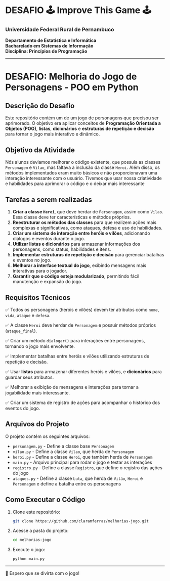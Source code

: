# DESAFIO 🕹️ Improve This Game 🕹️

### Universidade Federal Rural de Pernambuco  
**Departamento de Estatística e Informática**  
**Bacharelado em Sistemas de Informação**  
**Disciplina: Princípios de Programação**

---

# **DESAFIO: Melhoria do Jogo de Personagens - POO em Python**

## **Descrição do Desafio**

Este repositório contém um de um jogo de personagens que precisou ser aprimorado. O objetivo era aplicar conceitos de **Programação Orientada a Objetos (POO)**, **listas**, **dicionários** e **estruturas de repetição e decisão** para tornar o jogo mais interativo e dinâmico.

## **Objetivo da Atividade**

Nós alunos deviamos melhorar o código existente, que possuia as classes `Personagem` e `Vilao`, mas faltava a inclusão da classe `Heroi`. Além disso, os métodos implementados eram muito básicos e não proporcionavam uma interação interessante com o usuário. Tivemos que usar nossa criatividade e habilidades para aprimorar o código e o deixar mais interessante

## **Tarefas a serem realizadas**

1. **Criar a classe `Heroi`**, que deve herdar de `Personagem`, assim como `Vilao`. Essa classe deve ter características e métodos próprios.
2. **Reestruturar os métodos das classes** para que realizem ações mais complexas e significativas, como ataques, defesa e uso de habilidades.
3. **Criar um sistema de interação entre heróis e vilões**, adicionando diálogos e eventos durante o jogo.
4. **Utilizar listas e dicionários** para armazenar informações dos personagens, como status, habilidades e itens.
5. **Implementar estruturas de repetição e decisão** para gerenciar batalhas e eventos no jogo.
6. **Melhorar a interface textual do jogo**, exibindo mensagens mais interativas para o jogador.
7. **Garantir que o código esteja modularizado**, permitindo fácil manutenção e expansão do jogo.

## **Requisitos Técnicos**

✅ Todos os personagens (heróis e vilões) devem ter atributos como `nome`, `vida`, `ataque` e `defesa`.

✅ A classe `Heroi` deve herdar de `Personagem` e possuir métodos próprios (`ataque_final`).

✅ Criar um método `dialogar()` para interações entre personagens, tornando o jogo mais envolvente.

✅ Implementar batalhas entre heróis e vilões utilizando estruturas de repetição e decisão.

✅ Usar **listas** para armazenar diferentes heróis e vilões, e **dicionários** para guardar seus atributos.

✅ Melhorar a exibição de mensagens e interações para tornar a jogabilidade mais interessante.

✅ Criar um sistema de registro de ações para acompanhar o histórico dos eventos do jogo.

## **Arquivos do Projeto**

O projeto contém os seguintes arquivos:

- `personagem.py` - Define a classe base `Personagem`
- `vilao.py` - Define a classe `Vilao`, que herda de `Personagem`
- `heroi.py` - Define a classe `Heroi`, que também herda de `Personagem`
- `main.py` - Arquivo principal para rodar o jogo e testar as interações
- `registro.py` - Define a classe `Registro`, que define o registro das ações do jogo
- `ataques.py` - Define a classe `Luta`, que herda de `Vilão`, `Heroi` e `Personagem` e define a batalha entre os personagens

## **Como Executar o Código**

1. Clone este repositório:
   ```sh
   git clone https://github.com/claramferraz/melhorias-jogo.git
   ```
2. Acesse a pasta do projeto:
   ```sh
   cd melhorias-jogo
   ```
3. Execute o jogo:
   ```sh
   python main.py
   ```

---

🚀 Espero que se divirta com o jogo!

